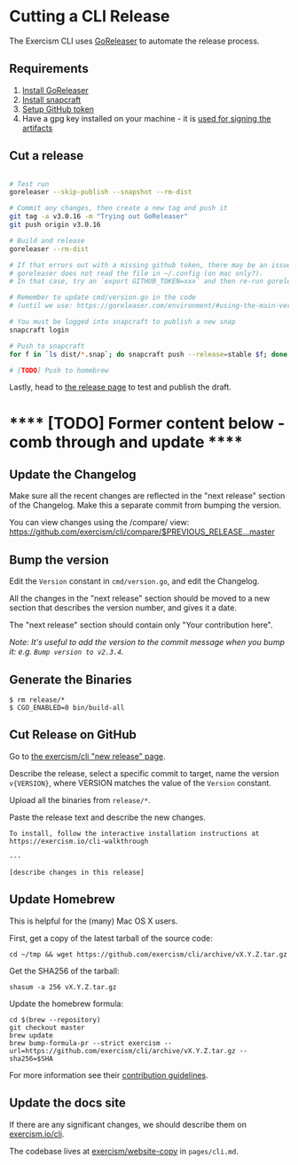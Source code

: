 # Cutting a CLI Release

The Exercism CLI uses [GoReleaser](https://goreleaser.com) to automate the
release process. 

## Requirements

1. [Install GoReleaser](https://goreleaser.com/install/)
1. [Install snapcraft](https://snapcraft.io/docs/snapcraft-overview)
1. [Setup GitHub token](https://goreleaser.com/environment/#github-token)
1. Have a gpg key installed on your machine - it is [used for signing the artifacts](https://goreleaser.com/sign/)

## Cut a release

```bash

# Test run
goreleaser --skip-publish --snapshot --rm-dist

# Commit any changes, then create a new tag and push it
git tag -a v3.0.16 -m "Trying out GoReleaser"
git push origin v3.0.16

# Build and release
goreleaser --rm-dist

# If that errors out with a missing github token, there may be an issue where 
# goreleaser does not read the file in ~/.config (on mac only?). 
# In that case, try an `export GITHUB_TOKEN=xxx` and then re-run goreleaser

# Remember to update cmd/version.go in the code
# (until we use: https://goreleaser.com/environment/#using-the-main-version)

# You must be logged into snapcraft to publish a new snap
snapcraft login

# Push to snapcraft
for f in `ls dist/*.snap`; do snapcraft push --release=stable $f; done

# [TODO] Push to homebrew
```

Lastly, head to [the release page](https://github.com/exercism/cli/releases) to test and publish the draft.


# **** [TODO] Former content below - comb through and update ****

## Update the Changelog

Make sure all the recent changes are reflected in the "next release" section
of the Changelog. Make this a separate commit from bumping the version.

You can view changes using the /compare/ view:
https://github.com/exercism/cli/compare/$PREVIOUS_RELEASE...master


## Bump the version

Edit the `Version` constant in `cmd/version.go`, and edit the Changelog.

All the changes in the "next release" section should be moved to a new section
that describes the version number, and gives it a date.

The "next release" section should contain only "Your contribution here".

_Note: It's useful to add the version to the commit message when you bump it: e.g. `Bump version to v2.3.4`._

## Generate the Binaries

```plain
$ rm release/*
$ CGO_ENABLED=0 bin/build-all
```

## Cut Release on GitHub

Go to [the exercism/cli "new release" page](https://github.com/exercism/cli/releases/new).

Describe the release, select a specific commit to target, name the version `v{VERSION}`, where
VERSION matches the value of the `Version` constant.

Upload all the binaries from `release/*`.

Paste the release text and describe the new changes.

```
To install, follow the interactive installation instructions at https://exercism.io/cli-walkthrough

---

[describe changes in this release]

```

## Update Homebrew

This is helpful for the (many) Mac OS X users.

First, get a copy of the latest tarball of the source code:

```
cd ~/tmp && wget https://github.com/exercism/cli/archive/vX.Y.Z.tar.gz
```

Get the SHA256 of the tarball:

```
shasum -a 256 vX.Y.Z.tar.gz
```

Update the homebrew formula:

```
cd $(brew --repository)
git checkout master
brew update
brew bump-formula-pr --strict exercism --url=https://github.com/exercism/cli/archive/vX.Y.Z.tar.gz --sha256=$SHA
```

For more information see their [contribution guidelines](https://github.com/Homebrew/homebrew/blob/master/share/doc/homebrew/How-To-Open-a-Homebrew-Pull-Request-(and-get-it-merged).md#how-to-open-a-homebrew-pull-request-and-get-it-merged).

## Update the docs site

If there are any significant changes, we should describe them on
[exercism.io/cli]([https://exercism.io/cli).

The codebase lives at [exercism/website-copy](https://github.com/exercism/website-copy) in `pages/cli.md`.
